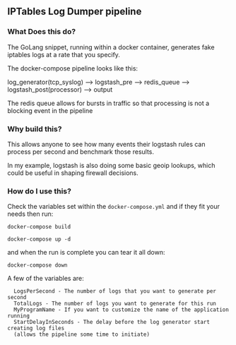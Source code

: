 ## IPTables Log Dumper pipeline

### What Does this do?

The GoLang snippet, running within a docker container, generates fake iptables logs 
at a rate that you specify.

The docker-compose pipeline looks like this:

log_generator(tcp_syslog) --> logstash_pre --> redis_queue --> logstash_post(processor) --> output

The redis queue allows for bursts in traffic so that processing is not a blocking event 
in the pipeline

### Why build this?

This allows anyone to see how many events their logstash rules can process per second and
benchmark those results.

In my example, logstash is also doing some basic geoip lookups, which could be useful
in shaping firewall decisions.

### How do I use this?

Check the variables set within the `docker-compose.yml` and if they fit your needs then run:

```docker-compose build```

```docker-compose up -d```

and when the run is complete you can tear it all down:

```docker-compose down```

A few of the variables are:

      LogsPerSecond - The number of logs that you want to generate per second
      TotalLogs - The number of logs you want to generate for this run
      MyProgramName - If you want to customize the name of the application running
      StartDelayInSeconds - The delay before the log generator start creating log files
      (allows the pipeline some time to initiate)

